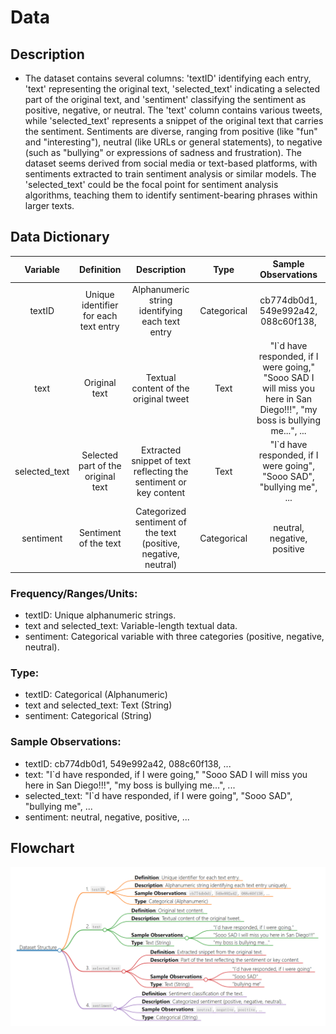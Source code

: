 # Data
## Description
- The dataset contains several columns: 'textID' identifying each entry, 'text' representing the original text, 'selected_text' indicating a selected part of the original text, and 'sentiment' classifying the sentiment as positive, negative, or neutral. The 'text' column contains various tweets, while 'selected_text' represents a snippet of the original text that carries the sentiment. Sentiments are diverse, ranging from positive (like "fun" and "interesting"), neutral (like URLs or general statements), to negative (such as "bullying" or expressions of sadness and frustration). The dataset seems derived from social media or text-based platforms, with sentiments extracted to train sentiment analysis or similar models. The 'selected_text' could be the focal point for sentiment analysis algorithms, teaching them to identify sentiment-bearing phrases within larger texts.
## Data Dictionary
|  **Variable** 	|             **Definition**            	|                          **Description**                          	|   **Type**  	|                                                  **Sample Observations**                                                 	|
|:-------------:	|:-------------------------------------:	|:-----------------------------------------------------------------:	|:-----------:	|:------------------------------------------------------------------------------------------------------------------------:	|
|     textID    	| Unique identifier for each text entry 	|          Alphanumeric string identifying each text entry          	| Categorical 	|                                            cb774db0d1, 549e992a42, 088c60f138,                                           	|
|      text     	|             Original text             	|               Textual content of the original tweet               	|     Text    	| "I`d have responded, if I were going," "Sooo SAD I will miss you here in San Diego!!!", "my boss is bullying me...", ... 	|
| selected_text 	|   Selected part of the original text  	| Extracted snippet of text reflecting the sentiment or key content 	|     Text    	|                           "I`d have responded, if I were going", "Sooo SAD", "bullying me", ...                          	|
|   sentiment   	|         Sentiment of the text         	|  Categorized sentiment of the text (positive, negative, neutral)  	| Categorical 	|                                                neutral, negative, positive                                               	|
### Frequency/Ranges/Units:

- textID: Unique alphanumeric strings.
- text and selected_text: Variable-length textual data.
- sentiment: Categorical variable with three categories (positive, negative, neutral).
### Type:
- textID: Categorical (Alphanumeric)
- text and selected_text: Text (String)
- sentiment: Categorical (String)
### Sample Observations:
- textID: cb774db0d1, 549e992a42, 088c60f138, ...
- text: "I`d have responded, if I were going," "Sooo SAD I will miss you here in San Diego!!!", "my boss is bullying me...", ...
- selected_text: "I`d have responded, if I were going", "Sooo SAD", "bullying me", ...
- sentiment: neutral, negative, positive, ...
## Flowchart
![](1.png)
